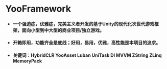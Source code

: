 # YooFramework
- #### 一个强迫症，优雅症，完美主义者开发的基于Unity的现代化次世代游戏框架，面向小型到中大型的商业项目/独立游戏。
- #### 开箱即用，功能齐全是底线；好用，易用，优雅，高性能是本项目的追求。
- #### 关键词：HybridCLR YooAsset Luban UniTask DI MVVM ZString ZLinq MemoryPack

